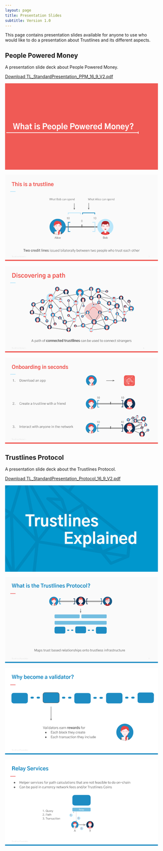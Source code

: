 ```yaml
---
layout: page
title: Presentation Slides
subtitle: Version 1.0
---
```


This page contains presentation slides available for anyone to use who would like to do a presentation about Trustlines and its different aspects.

## People Powered Money

A presentation slide deck about People Powered Money.

[Download TL_StandardPresentation_PPM_16_9_V2.pdf](TL_StandardPresentation_PPM_16_9_V2.pdf)

<div class="row">
	<div class="6u 12u$(medium)">
		<p class="presentation_images"><a href="TL_StandardPresentation_PPM_16_9_V2.pdf"><img src="images/TL_StandardPresentation_PPM_16_9_V2_01.png"/></a></p>
	</div>
  <div class="6u 12u$(medium)">
		<p class="presentation_images"><a href="TL_StandardPresentation_PPM_16_9_V2.pdf"><img src="images/TL_StandardPresentation_PPM_16_9_V2_02.png"/></a></p>
	</div>
  <div class="6u 12u$(medium)">
    <p class="presentation_images"><a href="TL_StandardPresentation_PPM_16_9_V2.pdf"><img src="images/TL_StandardPresentation_PPM_16_9_V2_03.png"/></a></p>
  </div>
  <div class="6u 12u$(medium)">
    <p class="presentation_images"><a href="TL_StandardPresentation_PPM_16_9_V2.pdf"><img src="images/TL_StandardPresentation_PPM_16_9_V2_04.png"/></a></p>
  </div>
</div>

## Trustlines Protocol

A presentation slide deck about the Trustlines Protocol.

[Download TL_StandardPresentation_Protocol_16_9_V2.pdf](TL_StandardPresentation_Protocol_16_9_V2.pdf)

<div class="row">
	<div class="6u 12u$(medium)">
		<p class="presentation_images"><a href="TL_StandardPresentation_Protocol_16_9_V2.pdf"><img src="images/TL_StandardPresentation_Protocol_16_9_V2_01.png"/></a></p>
	</div>
  <div class="6u 12u$(medium)">
		<p class="presentation_images"><a href="TL_StandardPresentation_Protocol_16_9_V2.pdf"><img src="images/TL_StandardPresentation_Protocol_16_9_V2_02.png"/></a></p>
	</div>
  <div class="6u 12u$(medium)">
    <p class="presentation_images"><a href="TL_StandardPresentation_Protocol_16_9_V2.pdf"><img src="images/TL_StandardPresentation_Protocol_16_9_V2_03.png"/></a></p>
  </div>
  <div class="6u 12u$(medium)">
    <p class="presentation_images"><a href="TL_StandardPresentation_Protocol_16_9_V2.pdf"><img src="images/TL_StandardPresentation_Protocol_16_9_V2_04.png"/></a></p>
  </div>
</div>
